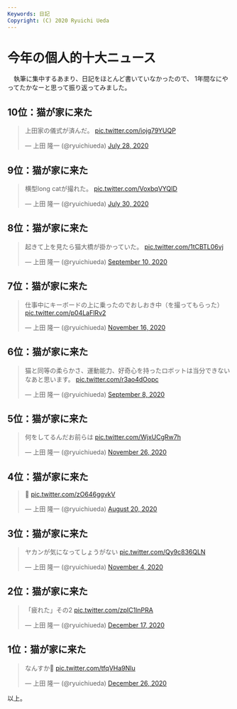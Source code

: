 ```yaml
---
Keywords: 日記
Copyright: (C) 2020 Ryuichi Ueda
---
```


# 今年の個人的十大ニュース

　執筆に集中するあまり、日記をほとんど書いていなかったので、
1年間なにやってたかなーと思って振り返ってみました。


## 10位：猫が家に来た

<blockquote class="twitter-tweet"><p lang="ja" dir="ltr">上田家の儀式が済んだ。 <a href="https://t.co/iojg79YUQP">pic.twitter.com/iojg79YUQP</a></p>&mdash; 上田 隆一 (@ryuichiueda) <a href="https://twitter.com/ryuichiueda/status/1288056073706856448?ref_src=twsrc%5Etfw">July 28, 2020</a></blockquote> <script async src="https://platform.twitter.com/widgets.js" charset="utf-8"></script>



## 9位：猫が家に来た

<blockquote class="twitter-tweet"><p lang="ja" dir="ltr">横型long catが撮れた。 <a href="https://t.co/VoxbqVYQID">pic.twitter.com/VoxbqVYQID</a></p>&mdash; 上田 隆一 (@ryuichiueda) <a href="https://twitter.com/ryuichiueda/status/1288820540992446464?ref_src=twsrc%5Etfw">July 30, 2020</a></blockquote> <script async src="https://platform.twitter.com/widgets.js" charset="utf-8"></script>



## 8位：猫が家に来た

<blockquote class="twitter-tweet"><p lang="ja" dir="ltr">起きて上を見たら猫大橋が掛かっていた。 <a href="https://t.co/1tCBTL06vj">pic.twitter.com/1tCBTL06vj</a></p>&mdash; 上田 隆一 (@ryuichiueda) <a href="https://twitter.com/ryuichiueda/status/1304174807563427841?ref_src=twsrc%5Etfw">September 10, 2020</a></blockquote> <script async src="https://platform.twitter.com/widgets.js" charset="utf-8"></script>


## 7位：猫が家に来た

<blockquote class="twitter-tweet"><p lang="ja" dir="ltr">仕事中にキーボードの上に乗ったのでおしおき中（を撮ってもらった） <a href="https://t.co/p04LaFlRv2">pic.twitter.com/p04LaFlRv2</a></p>&mdash; 上田 隆一 (@ryuichiueda) <a href="https://twitter.com/ryuichiueda/status/1328484165860216832?ref_src=twsrc%5Etfw">November 16, 2020</a></blockquote> <script async src="https://platform.twitter.com/widgets.js" charset="utf-8"></script>

## 6位：猫が家に来た

<blockquote class="twitter-tweet"><p lang="ja" dir="ltr">猫と同等の柔らかさ、運動能力、好奇心を持ったロボットは当分できないなあと思います。 <a href="https://t.co/r3ao4dOopc">pic.twitter.com/r3ao4dOopc</a></p>&mdash; 上田 隆一 (@ryuichiueda) <a href="https://twitter.com/ryuichiueda/status/1303276041155170305?ref_src=twsrc%5Etfw">September 8, 2020</a></blockquote> <script async src="https://platform.twitter.com/widgets.js" charset="utf-8"></script>


## 5位：猫が家に来た


<blockquote class="twitter-tweet"><p lang="ja" dir="ltr">何をしてるんだお前らは <a href="https://t.co/WjxUCgRw7h">pic.twitter.com/WjxUCgRw7h</a></p>&mdash; 上田 隆一 (@ryuichiueda) <a href="https://twitter.com/ryuichiueda/status/1331910126911930370?ref_src=twsrc%5Etfw">November 26, 2020</a></blockquote> <script async src="https://platform.twitter.com/widgets.js" charset="utf-8"></script>

## 4位：猫が家に来た

<blockquote class="twitter-tweet"><p lang="und" dir="ltr">💢 <a href="https://t.co/zO646ggvkV">pic.twitter.com/zO646ggvkV</a></p>&mdash; 上田 隆一 (@ryuichiueda) <a href="https://twitter.com/ryuichiueda/status/1296298157756710913?ref_src=twsrc%5Etfw">August 20, 2020</a></blockquote> <script async src="https://platform.twitter.com/widgets.js" charset="utf-8"></script>


## 3位：猫が家に来た

<blockquote class="twitter-tweet"><p lang="ja" dir="ltr">ヤカンが気になってしょうがない <a href="https://t.co/Qy9c836QLN">pic.twitter.com/Qy9c836QLN</a></p>&mdash; 上田 隆一 (@ryuichiueda) <a href="https://twitter.com/ryuichiueda/status/1324133474467418113?ref_src=twsrc%5Etfw">November 4, 2020</a></blockquote> <script async src="https://platform.twitter.com/widgets.js" charset="utf-8"></script>


## 2位：猫が家に来た

<blockquote class="twitter-tweet"><p lang="ja" dir="ltr">「疲れた」その2 <a href="https://t.co/zpIC1lnPRA">pic.twitter.com/zpIC1lnPRA</a></p>&mdash; 上田 隆一 (@ryuichiueda) <a href="https://twitter.com/ryuichiueda/status/1339546053410885632?ref_src=twsrc%5Etfw">December 17, 2020</a></blockquote> <script async src="https://platform.twitter.com/widgets.js" charset="utf-8"></script>

## 1位：猫が家に来た

<blockquote class="twitter-tweet"><p lang="ja" dir="ltr">なんすか💢 <a href="https://t.co/tfqVHa9NIu">pic.twitter.com/tfqVHa9NIu</a></p>&mdash; 上田 隆一 (@ryuichiueda) <a href="https://twitter.com/ryuichiueda/status/1342833914478383104?ref_src=twsrc%5Etfw">December 26, 2020</a></blockquote> <script async src="https://platform.twitter.com/widgets.js" charset="utf-8"></script>


以上。

